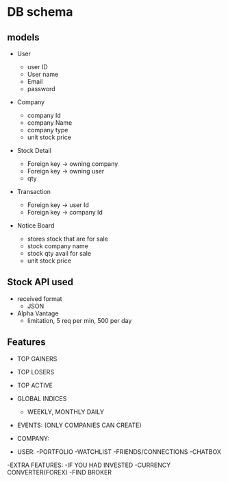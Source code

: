 # DB schema

## models
- User
  - user ID
  - User name
  - Email
  - password

- Company
  - company Id
  - company Name
  - company type
  - unit stock price

- Stock Detail
  - Foreign key -> owning company
  - Foreign key -> owning user
  - qty  

- Transaction
  - Foreign key -> user Id
  - Foreign key -> company Id

- Notice Board
  - stores stock that are for sale
  - stock company name
  - stock qty avail for sale
  - unit stock price


## Stock API used
- received format
  - JSON
- Alpha Vantage
  - limitation, 5 req per min, 500 per day


## Features
- TOP GAINERS
- TOP LOSERS
- TOP ACTIVE

- GLOBAL INDICES
  - WEEKLY, MONTHLY DAILY

- EVENTS: (ONLY COMPANIES CAN CREATE)

- COMPANY:

- USER:
  -PORTFOLIO
  -WATCHLIST
  -FRIENDS/CONNECTIONS
  -CHATBOX
  
-EXTRA FEATURES:
  -IF YOU HAD INVESTED
  -CURRENCY CONVERTER(FOREX)
  -FIND BROKER  
